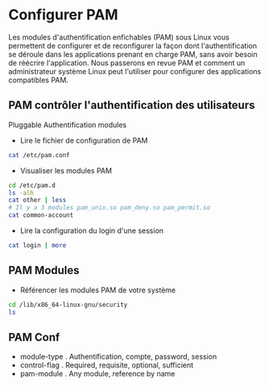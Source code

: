 # Configurer PAM
Les modules d'authentification enfichables (PAM) sous Linux vous permettent de configurer et de reconfigurer la façon dont l'authentification se déroule dans les applications prenant en charge PAM, sans avoir besoin de réécrire l'application.
Nous passerons en revue PAM et comment un administrateur système Linux peut l'utiliser pour configurer des applications compatibles PAM.

## PAM contrôler l'authentification des utilisateurs
Pluggable Authentification modules

- Lire le fichier de configuration de PAM

```bash
cat /etc/pam.conf
```

- Visualiser les modules PAM

```bash
cd /etc/pam.d
ls -alh
cat other | less
# Il y a 3 modules pam_unix.so pam_deny.so pam_permit.so
cat common-account
```

- Lire la configuration du login d'une session

```bash
cat login | more
```

## PAM Modules
- Référencer les modules PAM de votre système

```bash
cd /lib/x86_64-linux-gnu/security
ls
```

## PAM Conf
- module-type
    . Authentification, compte, password, session
- control-flag 
    . Required, requisite, optional, sufficient
- pam-module
    . Any module, reference by name
